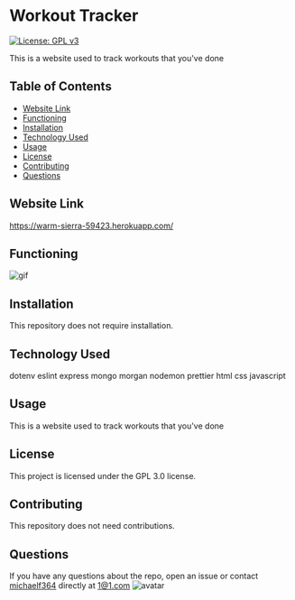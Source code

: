 # Workout Tracker
[![License: GPL v3](https://img.shields.io/badge/License-GPLv3-blue.svg)](https://github.com/michaelf364/11-express)

This is a website used to track workouts that you've done

## Table of Contents 
* [Website Link](#websitelink)
* [Functioning](#functioning)
* [Installation](#installation)
* [Technology Used](#technologyused)
* [Usage](#usage)
* [License](#license)
* [Contributing](#contributing)
* [Questions](#questions)

## Website Link

https://warm-sierra-59423.herokuapp.com/

## Functioning

![gif](https://i.imgur.com/Uehxgrv.gif)

## Installation

This repository does not require installation.

## Technology Used

dotenv
eslint
express
mongo
morgan
nodemon
prettier
html
css
javascript

## Usage

This is a website used to track workouts that you've done

## License

This project is licensed under the GPL 3.0 license.

## Contributing

This repository does not need contributions.

## Questions

If you have any questions about the repo, open an issue or contact [michaelf364](https://github.com/michaelf364/) directly at 1@1.com
![avatar](https://avatars3.githubusercontent.com/u/26904234?v=4)
